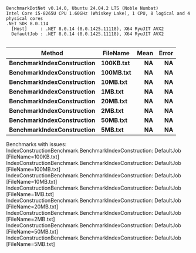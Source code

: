 ```

BenchmarkDotNet v0.14.0, Ubuntu 24.04.2 LTS (Noble Numbat)
Intel Core i5-8265U CPU 1.60GHz (Whiskey Lake), 1 CPU, 8 logical and 4 physical cores
.NET SDK 8.0.114
  [Host]     : .NET 8.0.14 (8.0.1425.11118), X64 RyuJIT AVX2
  DefaultJob : .NET 8.0.14 (8.0.1425.11118), X64 RyuJIT AVX2


```
| Method                     | FileName  | Mean | Error |
|--------------------------- |---------- |-----:|------:|
| **BenchmarkIndexConstruction** | **100KB.txt** |   **NA** |    **NA** |
| **BenchmarkIndexConstruction** | **100MB.txt** |   **NA** |    **NA** |
| **BenchmarkIndexConstruction** | **10MB.txt**  |   **NA** |    **NA** |
| **BenchmarkIndexConstruction** | **1MB.txt**   |   **NA** |    **NA** |
| **BenchmarkIndexConstruction** | **20MB.txt**  |   **NA** |    **NA** |
| **BenchmarkIndexConstruction** | **2MB.txt**   |   **NA** |    **NA** |
| **BenchmarkIndexConstruction** | **50MB.txt**  |   **NA** |    **NA** |
| **BenchmarkIndexConstruction** | **5MB.txt**   |   **NA** |    **NA** |

Benchmarks with issues:
  IndexConstructionBenchmark.BenchmarkIndexConstruction: DefaultJob [FileName=100KB.txt]
  IndexConstructionBenchmark.BenchmarkIndexConstruction: DefaultJob [FileName=100MB.txt]
  IndexConstructionBenchmark.BenchmarkIndexConstruction: DefaultJob [FileName=10MB.txt]
  IndexConstructionBenchmark.BenchmarkIndexConstruction: DefaultJob [FileName=1MB.txt]
  IndexConstructionBenchmark.BenchmarkIndexConstruction: DefaultJob [FileName=20MB.txt]
  IndexConstructionBenchmark.BenchmarkIndexConstruction: DefaultJob [FileName=2MB.txt]
  IndexConstructionBenchmark.BenchmarkIndexConstruction: DefaultJob [FileName=50MB.txt]
  IndexConstructionBenchmark.BenchmarkIndexConstruction: DefaultJob [FileName=5MB.txt]

